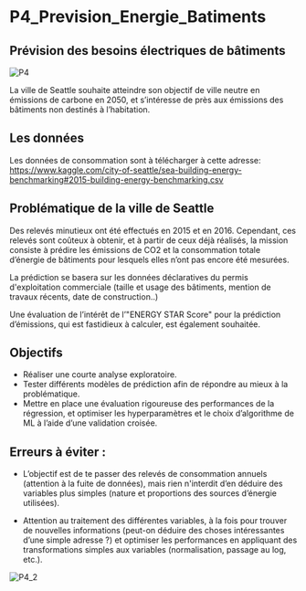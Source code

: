 # P4_Prevision_Energie_Batiments
## Prévision des besoins électriques de bâtiments 

![P4](https://user-images.githubusercontent.com/71134226/117352178-f69da080-aeae-11eb-8610-aa0d9ecbb659.gif)

La ville de Seattle souhaite atteindre son objectif de ville neutre en émissions de carbone en 2050, et s’intéresse de près aux émissions des bâtiments non destinés à l’habitation.

## Les données
Les données de consommation sont à télécharger à cette adresse: https://www.kaggle.com/city-of-seattle/sea-building-energy-benchmarking#2015-building-energy-benchmarking.csv

## Problématique de la ville de Seattle
Des relevés minutieux ont été effectués en 2015 et en 2016. Cependant, ces relevés sont coûteux à obtenir, et à partir de ceux déjà réalisés, la mission consiste à prédire les émissions de CO2 et la consommation totale d’énergie de bâtiments pour lesquels elles n’ont pas encore été mesurées.

La prédiction se basera sur les données déclaratives du permis d'exploitation commerciale (taille et usage des bâtiments, mention de travaux récents, date de construction..)

Une évaluation de l’intérêt de l’"ENERGY STAR Score" pour la prédiction d’émissions, qui est fastidieux à calculer, est également souhaitée.

## Objectifs

- Réaliser une courte analyse exploratoire.
- Tester différents modèles de prédiction afin de répondre au mieux à la problématique.
- Mettre en place une évaluation rigoureuse des performances de la régression, et optimiser les hyperparamètres et le choix d’algorithme de ML à l’aide d’une validation croisée.

## Erreurs à éviter :

- L’objectif est de te passer des relevés de consommation annuels (attention à la fuite de données), mais rien n'interdit d’en déduire des variables plus simples (nature et proportions des sources d’énergie utilisées). 

- Attention au traitement des différentes variables, à la fois pour trouver de nouvelles informations (peut-on déduire des choses intéressantes d’une simple adresse ?) et optimiser les performances en appliquant des transformations simples aux variables (normalisation, passage au log, etc.).

![P4_2](https://user-images.githubusercontent.com/71134226/117352194-fc938180-aeae-11eb-8d36-3a2d1015d552.gif)
